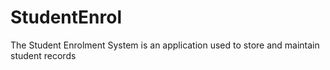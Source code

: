 # StudentEnrol
The Student Enrolment System is an application used to store and maintain student records

